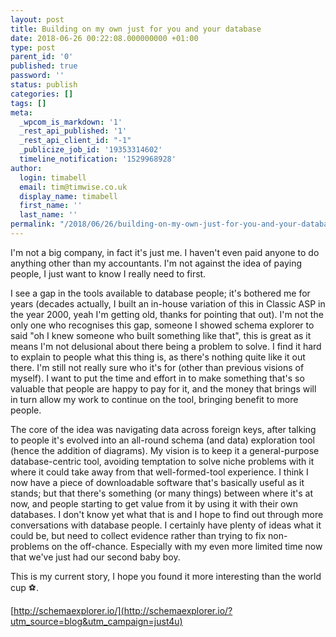 ```yaml
---
layout: post
title: Building on my own just for you and your database
date: 2018-06-26 00:22:08.000000000 +01:00
type: post
parent_id: '0'
published: true
password: ''
status: publish
categories: []
tags: []
meta:
  _wpcom_is_markdown: '1'
  _rest_api_published: '1'
  _rest_api_client_id: "-1"
  _publicize_job_id: '19353314602'
  timeline_notification: '1529968928'
author:
  login: timabell
  email: tim@timwise.co.uk
  display_name: timabell
  first_name: ''
  last_name: ''
permalink: "/2018/06/26/building-on-my-own-just-for-you-and-your-database/"
---
```

I'm not a big company, in fact it's just me. I haven't even paid anyone to do anything other than my accountants. I'm not against the idea of paying people, I just want to know I really need to first.

I see a gap in the tools available to database people; it's bothered me for years (decades actually, I built an in-house variation of this in Classic ASP in the year 2000, yeah I'm getting old, thanks for pointing that out). I'm not the only one who recognises this gap, someone I showed schema explorer to said "oh I knew someone who built something like that", this is great as it means I'm not delusional about there being a problem to solve. I find it hard to explain to people what this thing is, as there's nothing quite like it out there. I'm still not really sure who it's for (other than previous visions of myself). I want to put the time and effort in to make something that's so valuable that people are happy to pay for it, and the money that brings will in turn allow my work to continue on the tool, bringing benefit to more people.

The core of the idea was navigating data across foreign keys, after talking to people it's evolved into an all-round schema (and data) exploration tool (hence the addition of diagrams). My vision is to keep it a general-purpose database-centric tool, avoiding temptation to solve niche problems with it where it could take away from that well-formed-tool experience. I think I now have a piece of downloadable software that's basically useful as it stands; but that there's something (or many things) between where it's at now, and people starting to get value from it by using it with their own databases. I don't know yet what that is and I hope to find out through more conversations with database people. I certainly have plenty of ideas what it could be, but need to collect evidence rather than trying to fix non-problems on the off-chance. Especially with my even more limited time now that we've just had our second baby boy.

This is my current story, I hope you found it more interesting than the world cup ⚽.

[http://schemaexplorer.io/](http://schemaexplorer.io/?utm_source=blog&utm_campaign=just4u)
